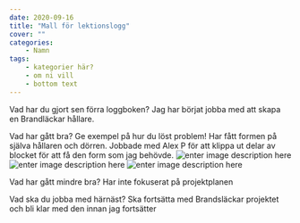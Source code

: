 ```yaml
---
date: 2020-09-16
title: "Mall för lektionslogg"
cover: ""
categories: 
    - Namn
tags:
    - kategorier här?
    - om ni vill
    - bottom text
---
```



Vad har du gjort sen förra loggboken?
Jag har börjat jobba med att skapa en Brandläckar hållare.

Vad har gått bra? Ge exempel på hur du löst problem!
Har fått formen på själva hållaren och dörren. 
Jobbade med Alex P för att klippa ut delar av blocket för att få den form som jag behövde.
![enter image description here](https://cdn.discordapp.com/attachments/493512369662590977/755718730918527006/20-09-16-2.png)
![enter image description here](https://cdn.discordapp.com/attachments/493512369662590977/755718712513789992/20-09-16_1.png)
![enter image description here](https://cdn.discordapp.com/attachments/493512369662590977/755718748773548032/20-09-16-3.png)

Vad har gått mindre bra? 
Har inte fokuserat på projektplanen 

Vad ska du jobba med härnäst?
Ska fortsätta med Brandsläckar projektet och bli klar med den innan jag fortsätter

